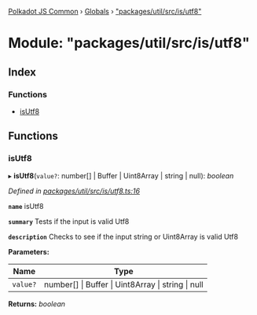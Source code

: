[Polkadot JS Common](../README.md) › [Globals](../globals.md) › ["packages/util/src/is/utf8"](_packages_util_src_is_utf8_.md)

# Module: "packages/util/src/is/utf8"

## Index

### Functions

* [isUtf8](_packages_util_src_is_utf8_.md#isutf8)

## Functions

###  isUtf8

▸ **isUtf8**(`value?`: number[] | Buffer | Uint8Array | string | null): *boolean*

*Defined in [packages/util/src/is/utf8.ts:16](https://github.com/polkadot-js/common/blob/0d03eac3/packages/util/src/is/utf8.ts#L16)*

**`name`** isUtf8

**`summary`** Tests if the input is valid Utf8

**`description`** 
Checks to see if the input string or Uint8Array is valid Utf8

**Parameters:**

Name | Type |
------ | ------ |
`value?` | number[] &#124; Buffer &#124; Uint8Array &#124; string &#124; null |

**Returns:** *boolean*
